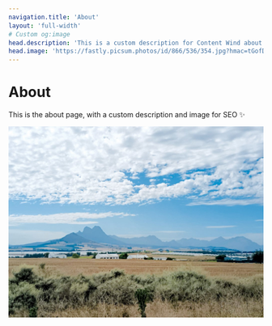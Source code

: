 ```yaml
---
navigation.title: 'About'
layout: 'full-width'
# Custom og:image
head.description: 'This is a custom description for Content Wind about page.'
head.image: 'https://fastly.picsum.photos/id/866/536/354.jpg?hmac=tGofDTV7tl2rprappPzKFiZ9vDh5MKj39oa2D--gqhA'
---
```


# About

This is the about page, with a custom description and image for SEO :sparkles:


![BakenrugFarm_1 (Medium).jpg](/BakenrugFarm_1%20(Medium).jpg)